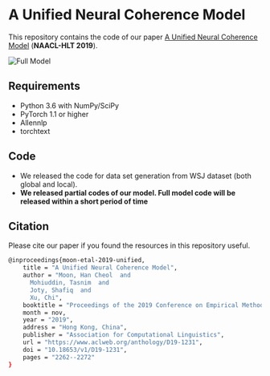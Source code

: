 # A Unified Neural Coherence Model

This repository contains the code of our paper [A Unified Neural Coherence Model](https://www.aclweb.org/anthology/D19-1231/)  (**NAACL-HLT 2019**).

![Full Model](https://ntunlpsg.github.io/img/unified_coherence.png)


## Requirements

- Python 3.6 with NumPy/SciPy
- PyTorch 1.1 or higher
- Allennlp
- torchtext

## Code

- We released the code for data set generation from WSJ dataset (both global and local).
- **We released partial codes of our model. Full model code will be released within a short period of time**



## Citation
Please cite our paper if you found the resources in this repository useful.
```bash
@inproceedings{moon-etal-2019-unified,
    title = "A Unified Neural Coherence Model",
    author = "Moon, Han Cheol  and
      Mohiuddin, Tasnim  and
      Joty, Shafiq  and
      Xu, Chi",
    booktitle = "Proceedings of the 2019 Conference on Empirical Methods in Natural Language Processing and the 9th International Joint Conference on Natural Language Processing (EMNLP-IJCNLP)",
    month = nov,
    year = "2019",
    address = "Hong Kong, China",
    publisher = "Association for Computational Linguistics",
    url = "https://www.aclweb.org/anthology/D19-1231",
    doi = "10.18653/v1/D19-1231",
    pages = "2262--2272"
}

```

